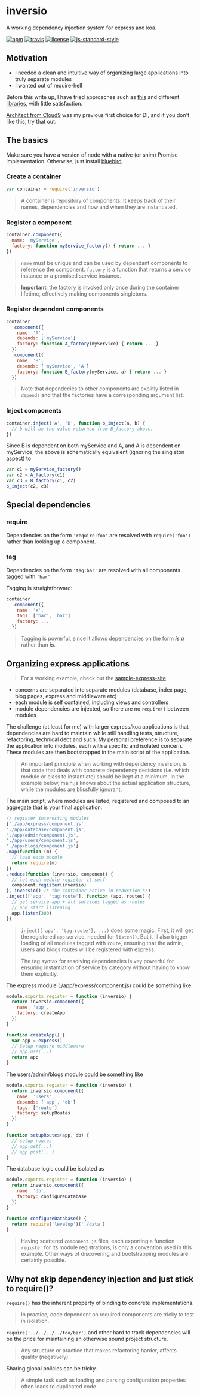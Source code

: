 # inversio

A working dependency injection system for express and koa.

[![npm][npm-image]][npm-url]
[![travis][travis-image]][travis-url]
[![license][license-image]][license-url]
[![js-standard-style][standard-image]](standard-url)

## Motivation
- I needed a clean and intuitive way of organizing large applications into truly separate modules
- I wanted out of require-hell

Before this write up, I have tried approaches such as [this](https://strongloop.com/strongblog/modular-node-js-express/) and different [libraries](http://www.mariocasciaro.me/dependency-injection-in-node-js-and-other-architectural-patterns), with little satisfaction.

[Architect from Cloud9](https://github.com/c9/architect) was my previous first choice for DI, and if you don't like this, try that out.

## The basics

Make sure you have a version of node with a native (or shim) Promise implementation. Otherwise, just install [bluebird](https://www.npmjs.com/package/bluebird).

### Create a container
```js
var container = require('inversio')
```
> A container is repository of components. It keeps track of their names, dependencies and how and when they are instantiated.

### Register a component
```js
container.component({
  name: 'myService',
  factory: function myService_factory() { return ... }
})
```
> ```name``` must be unique and can be used by dependant components to reference the component.
```factory``` is a function that returns a service instance or a promised service instance.

> **Important**: the factory is invoked only once during the container lifetime, effectively making components singletons.

### Register dependent components
```js
container
  .component({
    name: 'A',
    depends: ['myService']
    factory: function A_factory(myService) { return ... }
  })
  .component({
    name: 'B',
    depends: ['myService', 'A']
    factory: function B_factory(myService, a) { return ... }
  })
```
> Note that dependecies to other components are explitly listed in ```depends``` and that the factories have a corresponding argument list.

### Inject components
```js
container.inject('A', 'B', function b_inject(a, b) {
  // b will be the value returned from B_factory above.
})
```
Since B is dependent on both myService and A, and A is dependent on myService, the above is schematically equivalent (ignoring the singleton aspect) to
```js
var c1 = myService_factory()
var c2 = A_factory(c1)
var c3 = B_factory(c1, c2)
b_inject(c2, c3)
```

## Special dependencies

### require
Dependencies on the form ```'require:foo'``` are resolved with ```require('foo')``` rather than looking up a component.

### tag
Dependencies on the form ```'tag:bar'``` are resolved with all components tagged with ```'bar'```.

Tagging is straightforward:
```js
container
  .component({
    name: 'x',
    tags: ['bar', 'baz']
    factory: ...
  })

```

> Tagging is powerful, since it allows dependencies on the form ***is a*** rather than ***is***.

## Organizing express applications

> For a working example, check out the [sample-express-site](sample-express-site/)
- concerns are separated into separate modules (database, index page, blog pages, express and middleware etc)
- each module is self contained, including views and controllers
- module dependencies are injected, so there are no ```require()``` between modules

The challenge (at least for me) with larger express/koa applications is that dependencies are hard to maintain while still handling tests, structure, refactoring, technical debt and such.
My personal preference is to separate the application into modules, each with a specific and isolated concern. These modules are then bootstrapped in the main script of the application.

> An important principle when working with dependency inversion, is that code that deals with concrete dependency decisions (i.e. which module or class to instantiate) should be kept at a minimum.
In the example below, main.js knows about the actual application structure, while the modules are blissfully ignorant.

The main script, where modules are listed, registered and composed to an aggregate that is your final application.
```js
// register interesting modules
['./app/express/component.js',
'./app/database/component.js',
'./app/admin/component.js',
'./app/users/component.js',
'./app/blogs/component.js']
.map(function (m) {
  // load each module
  return require(m)
})
.reduce(function (inversio, component) {
  // let each module register it self
  component.register(inversio)
}, inversio() /* the container active in reduction */)
.inject(['app', 'tag:route'], function (app, routes) {
  // get service app + all services tagged as routes
  // and start listening
  app.listen(300)
})
```
> ```inject(['app', 'tag:route'], ...)``` does some magic. First, it will get the registered ```app``` service, needed for ```listen()```. But it ill also trigger loading of all modules tagged with `route`, ensuring that the admin, users and blogs routes will be registered with express.
>
> The tag syntax for resolving dependencies is vey powerful for ensuring instantiation of service by category without having to know them explicitly.

The express module (./app/express/component.js) could be something like
```js
module.exports.register = function (inversio) {
  return inversio.component({
    name: 'app',
    factory: createApp
  })
}

function createApp() {
  var app = express()
  // Setup require middleware
  // app.use(...)
  return app
}
```

The users/admin/blogs module could be something like
```js
module.exports.register = function (inversio) {
  return inversio.component({
    name: 'users',
    depends: ['app', 'db']
    tags: ['route']
    factory: setupRoutes
  })
}

function setupRoutes(app, db) {
  // setup routes
  // app.get(...)
  // app.post(...)
}
```

The database logic could be isolated as
```js
module.exports.register = function (inversio) {
  return inversio.component({
    name: 'db',
    factory: configureDatabase
  })
}

function configureDatabase() {
  return require('levelup')('./data')
}
```

> Having scattered ```component.js``` files, each exporting a function ```register``` for its module registrations, is only a convention used in this example. Other ways of discovering and bootstrapping modules are certainly possible.

## Why not skip dependency injection and just stick to require()?
```require()``` has the inherent property of binding to concrete implementations.
> In practice, code dependent on required components are tricky to test in isolation.

```require('../../../../foo/bar')``` and other hard to track dependencies will be the price for maintaining an otherwise sound project structure.
> Any structure or practice that makes refactoring harder, affects quality (negatively)

Sharing global policies can be tricky.
> A simple task such as loading and parsing configuration properties often leads to duplicated code.

[travis-image]: https://img.shields.io/travis/jlarsson/inversio.svg?style=flat
[travis-url]: https://travis-ci.org/jlarsson/inversio
[npm-image]: https://img.shields.io/npm/v/inversio.svg?style=flat
[npm-url]: https://npmjs.org/package/inversio
[license-image]: https://img.shields.io/npm/l/inversio.svg?style=flat
[license-url]: LICENSE.md
[standard-image]: https://img.shields.io/badge/code%20style-standard-brightgreen.svg?style=flat
[standard-url]: https://github.com/feross/standard
